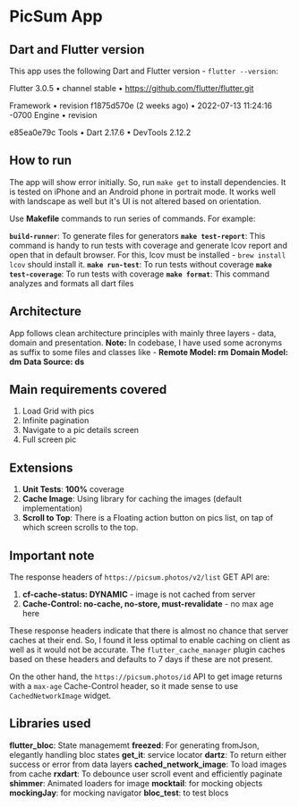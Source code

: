 # PicSum App

## Dart and Flutter version

This app uses the following Dart and Flutter version - `flutter --version`:

Flutter 3.0.5 • channel stable • <https://github.com/flutter/flutter.git>

Framework • revision f1875d570e (2 weeks ago) • 2022-07-13 11:24:16 -0700 Engine • revision

e85ea0e79c Tools • Dart 2.17.6 • DevTools 2.12.2

## How to run

The app will show error initially. So, run `make get` to install dependencies. It is tested on iPhone and an Android phone in portrait mode. It works well with landscape as well but it's UI is not altered based on orientation.

Use **Makefile** commands to run series of commands. For example:

**`build-runner`**: To generate files for generators
**`make test-report`**: This command is handy to run tests with coverage and generate lcov report and open that in default browser. For this, lcov must be installed - `brew install lcov` should install it.
**`make run-test`**: To run tests without coverage
**`make test-coverage`**: To run tests with coverage
**`make format`**: This command analyzes and formats all dart files

## Architecture

App follows clean architecture principles with mainly three layers - data, domain and presentation.
**Note:** In codebase, I have used some acronyms as suffix to some files and classes like -
**Remote Model: rm**
**Domain Model: dm**
**Data Source: ds**

## Main requirements covered

1. Load Grid with pics
2. Infinite pagination
3. Navigate to a pic details screen
4. Full screen pic

## Extensions

1. **Unit Tests**: **100%** coverage
2. **Cache Image**: Using library for caching the images (default implementation)
3. **Scroll to Top**: There is a Floating action button on pics list, on tap of which screen scrolls to the top.

## Important note

The response headers of `https://picsum.photos/v2/list` GET API are:

1. **cf-cache-status: DYNAMIC** - image is not cached from server
2. **Cache-Control: no-cache, no-store, must-revalidate** - no max age here

These response headers indicate that there is almost no chance that server caches at their end. So, I found it less optimal to enable caching on client as well as it would not be accurate. The `flutter_cache_manager` plugin caches based on these headers and defaults to 7 days if these are not present.

On the other hand, the `https://picsum.photos/id` API to get image returns with a `max-age` Cache-Control header, so it made sense to use `CachedNetworkImage` widget.

## Libraries used

**flutter_bloc**: State managememt
**freezed**: For generating fromJson, elegantly handling bloc states
**get_it**: service locator
**dartz**: To return either success or error from data layers
**cached_network_image**: To load images from cache
**rxdart**: To debounce user scroll event and efficiently paginate
**shimmer**: Animated loaders for image
**mocktail**: for mocking objects
**mockingJay**: for mocking navigator
**bloc_test**: to test blocs
